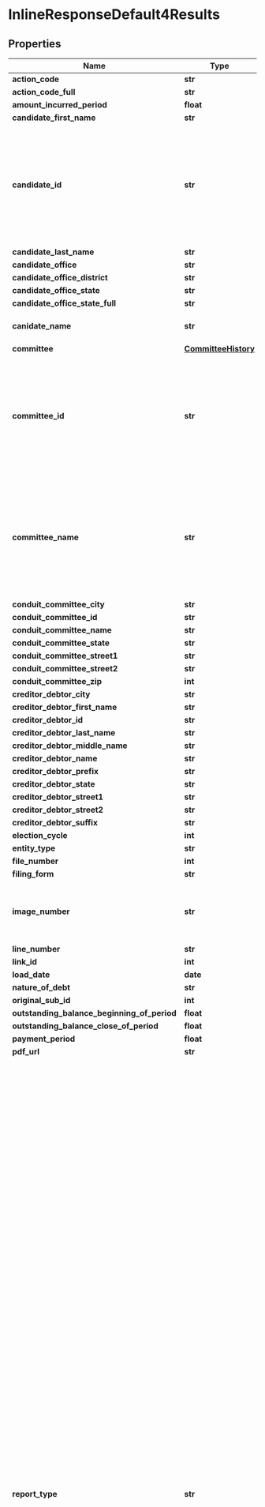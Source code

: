 # InlineResponseDefault4Results

## Properties
Name | Type | Description | Notes
------------ | ------------- | ------------- | -------------
**action_code** | **str** |  | [optional]
**action_code_full** | **str** |  | [optional]
**amount_incurred_period** | **float** |  | [optional]
**candidate_first_name** | **str** |  | [optional]
**candidate_id** | **str** |  A unique identifier assigned to each candidate registered with the FEC. If a person runs for several offices, that person will have separate candidate IDs for each office.  | [optional]
**candidate_last_name** | **str** |  | [optional]
**candidate_office** | **str** |  | [optional]
**candidate_office_district** | **str** |  | [optional]
**candidate_office_state** | **str** |  | [optional]
**candidate_office_state_full** | **str** |  | [optional]
**canidate_name** | **str** | Name of candidate running for office | [optional]
**committee** | [**CommitteeHistory**](CommitteeHistory.md) |  | [optional]
**committee_id** | **str** |  A unique identifier assigned to each committee or filer registered with the FEC. In general committee id&#39;s begin with the letter C which is followed by eight digits.  | [optional]
**committee_name** | **str** | The name of the committee. If a committee changes its name,     the most recent name will be shown. Committee names are not unique. Use committee_id     for looking up records. | [optional]
**conduit_committee_city** | **str** |  | [optional]
**conduit_committee_id** | **str** |  | [optional]
**conduit_committee_name** | **str** |  | [optional]
**conduit_committee_state** | **str** |  | [optional]
**conduit_committee_street1** | **str** |  | [optional]
**conduit_committee_street2** | **str** |  | [optional]
**conduit_committee_zip** | **int** |  | [optional]
**creditor_debtor_city** | **str** |  | [optional]
**creditor_debtor_first_name** | **str** |  | [optional]
**creditor_debtor_id** | **str** |  | [optional]
**creditor_debtor_last_name** | **str** |  | [optional]
**creditor_debtor_middle_name** | **str** |  | [optional]
**creditor_debtor_name** | **str** |  | [optional]
**creditor_debtor_prefix** | **str** |  | [optional]
**creditor_debtor_state** | **str** |  | [optional]
**creditor_debtor_street1** | **str** |  | [optional]
**creditor_debtor_street2** | **str** |  | [optional]
**creditor_debtor_suffix** | **str** |  | [optional]
**election_cycle** | **int** |  | [optional]
**entity_type** | **str** |  | [optional]
**file_number** | **int** |  | [optional]
**filing_form** | **str** |  | [optional]
**image_number** | **str** |  An unique identifier for each page where the electronic or paper filing is reported.  | [optional]
**line_number** | **str** |  | [optional]
**link_id** | **int** |  | [optional]
**load_date** | **date** |  | [optional]
**nature_of_debt** | **str** |  | [optional]
**original_sub_id** | **int** |  | [optional]
**outstanding_balance_beginning_of_period** | **float** |  | [optional]
**outstanding_balance_close_of_period** | **float** |  | [optional]
**payment_period** | **float** |  | [optional]
**pdf_url** | **str** |  | [optional]
**report_type** | **str** | Name of report where the underlying data comes from:     - 10D Pre-Election     - 10G Pre-General     - 10P Pre-Primary     - 10R Pre-Run-Off     - 10S Pre-Special     - 12C Pre-Convention     - 12G Pre-General     - 12P Pre-Primary     - 12R Pre-Run-Off     - 12S Pre-Special     - 30D Post-Election     - 30G Post-General     - 30P Post-Primary     - 30R Post-Run-Off     - 30S Post-Special     - 60D Post-Convention     - M1  January Monthly     - M10 October Monthly     - M11 November Monthly     - M12 December Monthly     - M2  February Monthly     - M3  March Monthly     - M4  April Monthly     - M5  May Monthly     - M6  June Monthly     - M7  July Monthly     - M8  August Monthly     - M9  September Monthly     - MY  Mid-Year Report     - Q1  April Quarterly     - Q2  July Quarterly     - Q3  October Quarterly     - TER Termination Report     - YE  Year-End     - ADJ COMP ADJUST AMEND     - CA  COMPREHENSIVE AMEND     - 90S Post Inaugural Supplement     - 90D Post Inaugural     - 48  48 Hour Notification     - 24  24 Hour Notification     - M7S July Monthly/Semi-Annual     - MSA Monthly Semi-Annual (MY)     - MYS Monthly Year End/Semi-Annual     - Q2S July Quarterly/Semi-Annual     - QSA Quarterly Semi-Annual (MY)     - QYS Quarterly Year End/Semi-Annual     - QYE Quarterly Semi-Annual (YE)     - QMS Quarterly Mid-Year/ Semi-Annual     - MSY Monthly Semi-Annual (YE)  | [optional]
**report_year** | **int** |  Forms with coverage date -      year from the coverage ending date. Forms without coverage date -      year from the receipt date.  | [optional]
**schedule_type** | **str** |  | [optional]
**schedule_type_full** | **str** |  | [optional]
**sub_id** | **str** |  | [optional]
**transaction_id** | **str** |  | [optional]

[[Back to Model list]](../README.md#documentation-for-models) [[Back to API list]](../README.md#documentation-for-api-endpoints) [[Back to README]](../README.md)
